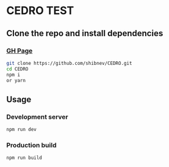 # CEDRO TEST

## Clone the repo and install dependencies

### [GH Page](https://shibnev.github.io/CEDRO/dist/index.html)

```bash
git clone https://github.com/shibnev/CEDRO.git
cd CEDRO
npm i
or yarn
```

## Usage

### Development server

```bash
npm run dev
```

### Production build

```bash
npm run build
```
